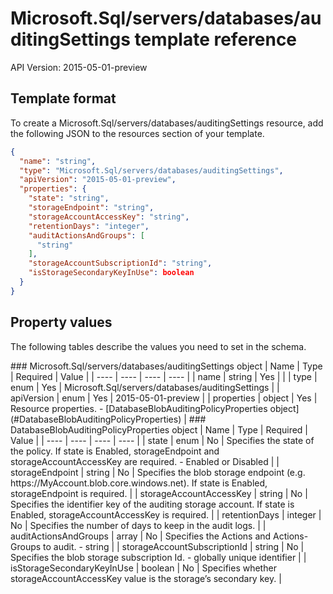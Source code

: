 # Microsoft.Sql/servers/databases/auditingSettings template reference
API Version: 2015-05-01-preview
## Template format

To create a Microsoft.Sql/servers/databases/auditingSettings resource, add the following JSON to the resources section of your template.

```json
{
  "name": "string",
  "type": "Microsoft.Sql/servers/databases/auditingSettings",
  "apiVersion": "2015-05-01-preview",
  "properties": {
    "state": "string",
    "storageEndpoint": "string",
    "storageAccountAccessKey": "string",
    "retentionDays": "integer",
    "auditActionsAndGroups": [
      "string"
    ],
    "storageAccountSubscriptionId": "string",
    "isStorageSecondaryKeyInUse": boolean
  }
}
```
## Property values

The following tables describe the values you need to set in the schema.

<a id="Microsoft.Sql/servers/databases/auditingSettings" />
### Microsoft.Sql/servers/databases/auditingSettings object
|  Name | Type | Required | Value |
|  ---- | ---- | ---- | ---- |
|  name | string | Yes |  |
|  type | enum | Yes | Microsoft.Sql/servers/databases/auditingSettings |
|  apiVersion | enum | Yes | 2015-05-01-preview |
|  properties | object | Yes | Resource properties. - [DatabaseBlobAuditingPolicyProperties object](#DatabaseBlobAuditingPolicyProperties) |


<a id="DatabaseBlobAuditingPolicyProperties" />
### DatabaseBlobAuditingPolicyProperties object
|  Name | Type | Required | Value |
|  ---- | ---- | ---- | ---- |
|  state | enum | No | Specifies the state of the policy. If state is Enabled, storageEndpoint and storageAccountAccessKey are required. - Enabled or Disabled |
|  storageEndpoint | string | No | Specifies the blob storage endpoint (e.g. https://MyAccount.blob.core.windows.net). If state is Enabled, storageEndpoint is required. |
|  storageAccountAccessKey | string | No | Specifies the identifier key of the auditing storage account. If state is Enabled, storageAccountAccessKey is required. |
|  retentionDays | integer | No | Specifies the number of days to keep in the audit logs. |
|  auditActionsAndGroups | array | No | Specifies the Actions and Actions-Groups to audit. - string |
|  storageAccountSubscriptionId | string | No | Specifies the blob storage subscription Id. - globally unique identifier |
|  isStorageSecondaryKeyInUse | boolean | No | Specifies whether storageAccountAccessKey value is the storage’s secondary key. |

